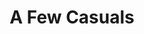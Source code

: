---
ee_id_thing: '120'
site: '1'
type: '2'
inv_num: 2011-114
add_credit:
url: 2011-114-a-few-casuals
title: A Few Casuals
year: '2011'
display_year: '2011'
medium: Purple Ugg® footware, 99.9% pure lead ingots
dims: 9 x 9 x 11 inches
pitch: "​Uggs with a lead ignot in them"
ps:
live_url:
youtube:
https://github.com/coryarcangel/alu:
imgs: a-few-casuals-2011-114-full-database-ih.jpg
subheading:
download:
commission:
related:
layout: things-i-made
---